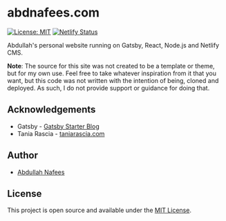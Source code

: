 # abdnafees.com

[![License: MIT](https://img.shields.io/badge/License-MIT-blue.svg)](https://opensource.org/licenses/MIT) [![Netlify Status](https://api.netlify.com/api/v1/badges/2b39b20a-3f72-4748-b83e-17bb16be4801/deploy-status)](https://app.netlify.com/sites/focused-easley-29881e/deploys)

Abdullah's personal website running on Gatsby, React, Node.js and Netlify CMS.

**Note**: The source for this site was not created to be a template or theme, but for my own use. Feel free to take whatever inspiration from it that you want, but this code was not written with the intention of being, cloned and deployed. As such, I do not provide support or guidance for doing that.

## Acknowledgements

- Gatsby - [Gatsby Starter Blog](https://github.com/gatsbyjs/gatsby-starter-blog)
- Tania Rascia - [taniarascia.com](https://www.taniarascia.com/)

## Author

- [Abdullah Nafees](https://www.abdnafees.com)


## License

This project is open source and available under the [MIT License](LICENSE).